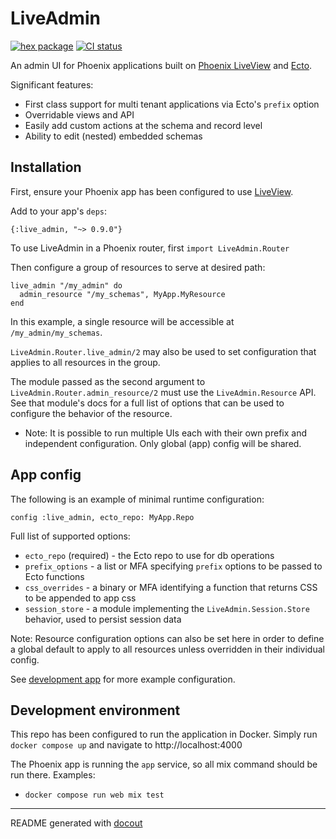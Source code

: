 <!-- This README was generated with docout (https://github.com/tfwright/docout). Edits should be made to the formatter instead of this file, other changes will be overridden on compile. -->

# LiveAdmin

[![hex package](https://img.shields.io/hexpm/v/live_admin.svg)](https://hex.pm/packages/live_admin)
[![CI status](https://github.com/tfwright/live_admin/workflows/CI/badge.svg)](https://github.com/tfwright/live_admin/actions)

An admin UI for Phoenix applications built on [Phoenix LiveView](https://github.com/phoenixframework/phoenix_live_view) and [Ecto](https://github.com/elixir-ecto/ecto/).

Significant features:

* First class support for multi tenant applications via Ecto's `prefix` option
* Overridable views and API
* Easily add custom actions at the schema and record level
* Ability to edit (nested) embedded schemas

## Installation

First, ensure your Phoenix app has been configured to use [LiveView](https://hexdocs.pm/phoenix_live_view/installation.html).

Add to your app's `deps`:

```
{:live_admin, "~> 0.9.0"}
```

To use LiveAdmin in a Phoenix router, first `import LiveAdmin.Router`

Then configure a group of resources to serve at desired path:

```
live_admin "/my_admin" do
  admin_resource "/my_schemas", MyApp.MyResource
end
```

In this example, a single resource will be accessible at `/my_admin/my_schemas`.

`LiveAdmin.Router.live_admin/2` may also be used to set configuration that applies to all resources in the group.

The module passed as the second argument to `LiveAdmin.Router.admin_resource/2` must use the `LiveAdmin.Resource` API.
See that module's docs for a full list of options that can be used to configure the behavior of the resource.

* Note: It is possible to run multiple UIs each with their own prefix and independent configuration. Only global (app)
config will be shared.

## App config

The following is an example of minimal runtime configuration:

```
config :live_admin, ecto_repo: MyApp.Repo
```

Full list of supported options:

* `ecto_repo` (required) - the Ecto repo to use for db operations
* `prefix_options` - a list or MFA specifying `prefix` options to be passed to Ecto functions
* `css_overrides` - a binary or MFA identifying a function that returns CSS to be appended to app css
* `session_store` - a module implementing the `LiveAdmin.Session.Store` behavior, used to persist session data


Note: Resource configuration options can also be set here in order to define a global default to apply to all resources unless overridden in their individual config.

See [development app](/dev.exs) for more example configuration.

## Development environment

This repo has been configured to run the application in Docker. Simply run `docker compose up` and navigate to http://localhost:4000

The Phoenix app is running the `app` service, so all mix command should be run there. Examples:

* `docker compose run web mix test`

---

README generated with [docout](https://github.com/tfwright/docout)
